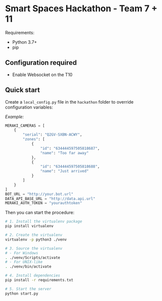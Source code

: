# Smart Spaces Hackathon - Team 7 + 11

Requirements:

- Python 3.7+
- pip

## Configuration required

- Enable Websocket on the T10

## Quick start

Create a `local_config.py` file in the `hackathon` folder to override configuration variables:

*Example:*
```python
MERAKI_CAMERAS = [
    {
        "serial": "Q2GV-SXBN-ACWY",
        "zones": [
            {
                "id": "634444597505818687",
                "name": "Too far away"
            },
            {
                "id": "634444597505818688",
                "name": "Just arrived"
            }
        ]
    }
]
BOT_URL = "http://your.bot.url"
DATA_API_BASE_URL = "http://data.api.url"
MERAKI_AUTH_TOKEN = "yourauthtoken"
```

Then you can start the procedure:

```bash
# 1. Install the virtualenv package
pip install virtualenv

# 2. Create the virtualenv
virtualenv -p python3 ./venv

# 3. Source the virtualenv
# - For Windows
. ./venv/Scripts/activate
# - For UNIX-like
. ./venv/bin/activate

# 4. Install dependencies
pip install -r requirements.txt

# 5. Start the server
python start.py
```
